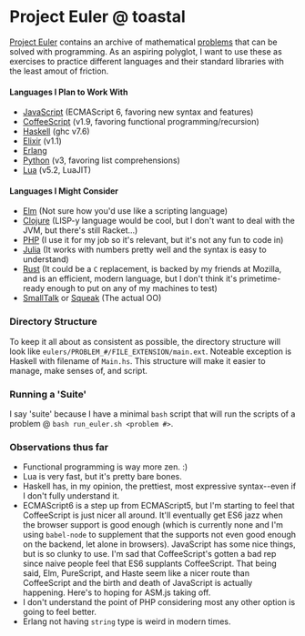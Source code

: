 # Project Euler @ toastal

[Project Euler](https://projecteuler.net/) contains an archive of mathematical
[problems](https://projecteuler.net/archives) that can be solved with
programming. As an aspiring polyglot, I want to use these as exercises to
practice different languages and their standard libraries with the least amout
of friction.


#### Languages I Plan to Work With

- [JavaScript](http://www.ecmascript.org/) (ECMAScript 6, favoring new
  syntax and features)
- [CoffeeScript](http://coffeescript.org/) (v1.9, favoring functional
  programming/recursion)
- [Haskell](https://www.haskell.org/) (ghc v7.6)
- [Elixir](http://elixir-lang.org/) (v1.1)
- [Erlang](http://www.erlang.org/)
- [Python](https://www.python.org/) (v3, favoring list comprehensions)
- [Lua](http://www.lua.org/) (v5.2, LuaJIT)


#### Languages I Might Consider

- [Elm](http://elm-lang.org/) (Not sure how you'd use like a scripting
  language)
- [Clojure](http://clojure.org/) (LISP-y language would be cool, but
  I don't want to deal with the JVM, but there's still Racket...)
- [PHP](http://php.net/) (I use it for my job so it's relevant, but it's not any fun to code
  in)
- [Julia](http://julialang.org/) (It works with numbers pretty well and
  the syntax is easy to understand)
- [Rust](http://www.rust-lang.org/) (It could be a `C` replacement, is
  backed by my friends at Mozilla, and is an efficient, modern language,
  but I don't think it's primetime-ready enough to put on any of my
  machines to test)
- [SmallTalk](http://smalltalk.org/main/) or
  [Squeak](http://www.squeak.org/) (The actual OO)

### Directory Structure

To keep it all about as consistent as possible, the directory structure will
look like `eulers/PROBLEM_#/FILE_EXTENSION/main.ext`. Noteable exception is
Haskell with filename of `Main.hs`. This structure will make it easier to
manage, make senses of, and script.


### Running a 'Suite'

I say 'suite' because I have a minimal `bash` script that will run the scripts
of a problem @ `bash run_euler.sh <problem #>`.

### Observations thus far

- Functional programming is way more zen. :)
- Lua is very fast, but it's pretty bare bones.
- Haskell has, in my opinion, the prettiest, most expressive syntax--even
  if I don't fully understand it.
- ECMAScript6 is a step up from ECMAScript5, but I'm starting to feel that
  CoffeeScript is just nicer all around. It'll eventually get ES6 jazz
  when the browser support is good enough (which is currently none and I'm  using `babel-node` to supplement that the supports not even good enough
  on the backend, let alone in browsers). JavaScript has some nice things,
  but is so clunky to use. I'm sad that CoffeeScript's gotten a bad rep
  since naive people feel that ES6 supplants CoffeeScript. That being
  said, Elm, PureScript, and Haste seem like a nicer route than
  CoffeeScript and the birth and death of JavaScript is actually
  happening. Here's to hoping for ASM.js taking off.
- I don't understand the point of PHP considering most any other option is
  going to feel better.
- Erlang not having `string` type is weird in modern times.
